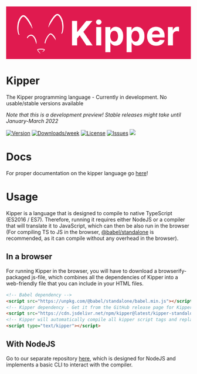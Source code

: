 ![](./img/Kipper-Logo-with-head.png)

# Kipper

The Kipper programming language - Currently in development. No usable/stable versions available

*Note that this is a development preview! Stable releases might take until January-March 2022*

[![Version](https://img.shields.io/npm/v/kipper.svg)](https://npmjs.org/package/kipper)
[![Downloads/week](https://img.shields.io/npm/dw/kipper.svg)](https://npmjs.org/package/kipper)
[![License](https://img.shields.io/npm/l/kipper.svg)](https://github.com/Luna-Klatzer/Kipper/blob/master/package.json)
[![Issues](https://img.shields.io/github/issues/Luna-Klatzer/Kipper)](https://github.com/Luna-Klatzer/Kipper/issues)
[![](https://data.jsdelivr.com/v1/package/npm/kipper/badge)](https://www.jsdelivr.com/package/npm/kipper)

# Docs

For proper documentation on the kipper language go [here](https://wmc-ahif-2021.github.io/Kipper-Web/)!

# Usage

Kipper is a language that is designed to compile to native TypeScript (ES2016 / ES7). Therefore, running it requires 
either NodeJS or a compiler that will translate it to JavaScript, which can then be also run in the browser (For 
compiling TS to JS in the browser, [@babel/standalone](https://babeljs.io/docs/en/babel-standalone) is recommended, as 
it can compile without any overhead in the browser).

## In a browser

For running Kipper in the browser, you will have to download a browserify-packaged js-file, which combines all the 
dependencies of Kipper into a web-friendly file that you can include in your HTML files.

```html
<!-- Babel dependency -->
<script src="https://unpkg.com/@babel/standalone/babel.min.js"></script>
<!-- Kipper dependency - Get it from the GitHub release page for Kipper -->
<script src="https://cdn.jsdelivr.net/npm/kipper@latest/kipper-standalone.min.js"></script>
<!-- Kipper will automatically compile all kipper script tags and replace them with javascript tags before runtime -->
<script type="text/kipper"></script>
```

## With NodeJS

Go to our separate repository [here](https://github.com/Luna-Klatzer/Kipper-CLI), which is designed for NodeJS and implements a basic CLI to interact
with the compiler.
